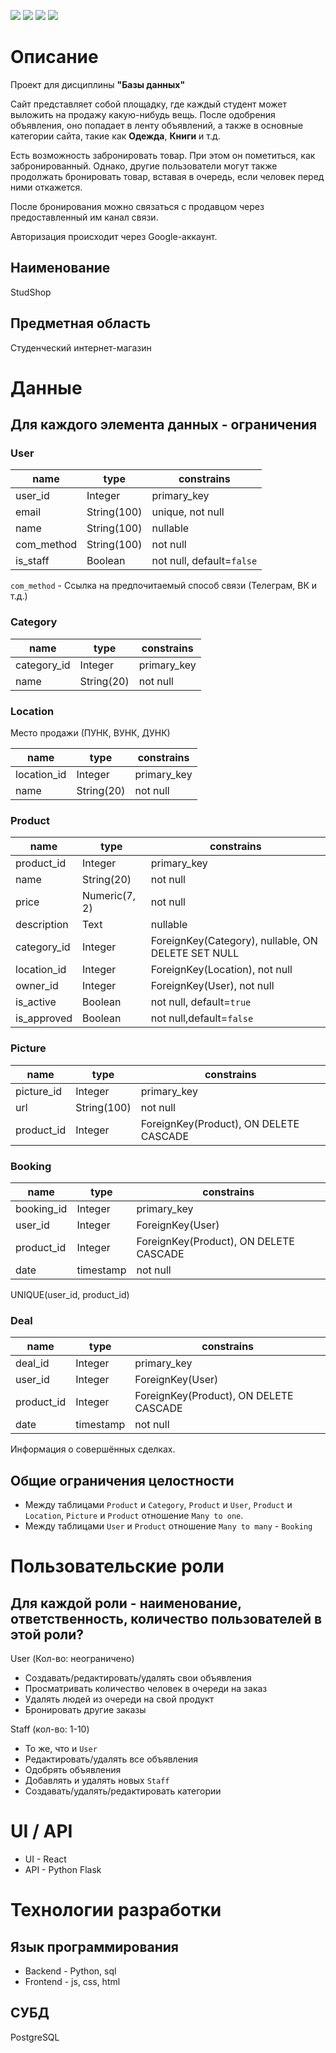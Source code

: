 ![](https://img.shields.io/badge/Flask-2.0.2-orange)
![](https://img.shields.io/badge/SQLAlchemy-1.4.26-red)
![](https://img.shields.io/badge/PostgreSQL-13-yellow)
![](https://img.shields.io/badge/React.js-17.0.2-blue)
# Описание
Проект для дисциплины **"Базы данных"**

Сайт представляет собой площадку, где каждый студент может выложить на продажу какую-нибудь
вещь. После одобрения объявления, оно попадает в ленту объявлений, а также в основные 
категории сайта, такие как **Одежда**, **Книги** и т.д. 

Есть возможность забронировать товар. При этом он пометиться, как забронированный. Однако, другие пользователи могут также продолжать бронировать товар, вставая в очередь, если человек перед ними откажется. 

После бронирования можно связаться с продавцом через предоставленный им канал связи.

Авторизация происходит через Google-аккаунт.

## Наименование

StudShop

## Предметная область

Студенческий интернет-магазин

# Данные
## Для каждого элемента данных - ограничения
### User
| name | type | constrains |
| ---- | ---- | ---------- |
| user_id | Integer|  primary_key|
| email| String(100)| unique, not null|
| name | String(100)| nullable |
| com_method | String(100) | not null |
| is_staff| Boolean | not null, default=`false` |

`com_method` - Ссылка на предпочитаемый способ связи (Телеграм, ВК и т.д.)

### Category

| name | type | constrains |
| ---- | ---- | ---------- |
|category_id|Integer| primary_key|
|name | String(20)| not null|


### Location
Место продажи (ПУНК, ВУНК, ДУНК)

| name | type | constrains |
| ---- | ---- | ---------- |
|location_id|Integer| primary_key|
|name | String(20)| not null|

### Product

| name | type | constrains |
| ---- | ---- | ---------- |
|product_id | Integer | primary_key|
|name|String(20)| not null |
|price | Numeric(7, 2) | not null |
|description | Text | nullable |
|category_id | Integer | ForeignKey(Category), nullable, ON DELETE SET NULL |
|location_id|Integer| ForeignKey(Location), not null|
|owner_id | Integer |ForeignKey(User), not null |
| is_active | Boolean | not null, default=`true` |
| is_approved | Boolean | not null,default=`false` |


### Picture
| name | type | constrains |
| ---- | ---- | ---------- |
|picture_id |Integer | primary_key|
|url | String(100) | not null |
|product_id |Integer |ForeignKey(Product), ON DELETE CASCADE |

### Booking
| name | type | constrains |
| ---- | ---- | ---------- |
| booking_id| Integer | primary_key |
| user_id | Integer | ForeignKey(User) |
| product_id | Integer | ForeignKey(Product), ON DELETE CASCADE |
| date | timestamp | not null |

UNIQUE(user_id, product_id)

### Deal
| name | type | constrains |
| ---- | ---- | ---------- |
| deal_id| Integer | primary_key |
| user_id | Integer | ForeignKey(User) |
| product_id | Integer | ForeignKey(Product), ON DELETE CASCADE |
| date | timestamp | not null |

Информация о совершённых сделках.  

## Общие ограничения целостности
* Между таблицами `Product` и `Category`, `Product` и `User`, `Product` и `Location`,
`Picture` и `Product` отношение `Many to one`.
* Между таблицами `User` и `Product` отношение `Many to many` - `Booking`
# Пользовательские роли
## Для каждой роли - наименование, ответственность, количество пользователей в этой роли?

User (Кол-во: неограничено)
* Создавать/редактировать/удалять свои объявления
* Просматривать количество человек в очереди на заказ
* Удалять людей из очереди на свой продукт
* Бронировать другие заказы

Staff (кол-во: 1-10)
* То же, что и `User`
* Редактировать/удалять все объявления
* Одобрять объявления
* Добавлять и удалять новых `Staff`
* Создавать/удалять/редактировать категории


# UI / API 
* UI -  React
* API - Python Flask
# Технологии разработки
## Язык программирования

* Backend - Python, sql
* Frontend - js, css, html

## СУБД
PostgreSQL
